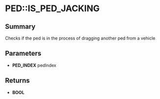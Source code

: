 # PED::IS_PED_JACKING

## Summary
Checks if the ped is in the process of dragging another ped from a vehicle

## Parameters
* **PED_INDEX** pedIndex

## Returns
* **BOOL**